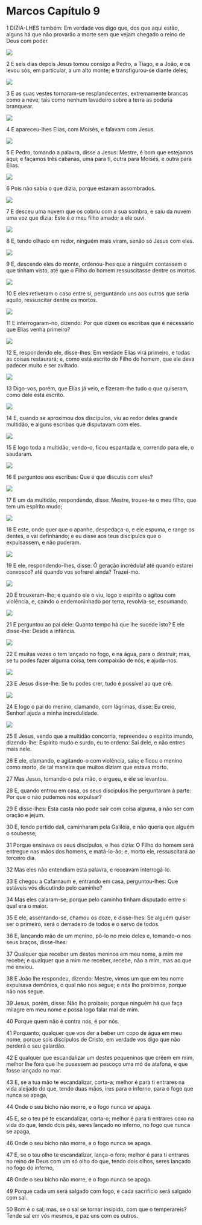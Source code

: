 # Marcos Capítulo 9

1	DIZIA-LHES também: Em verdade vos digo que, dos que aqui estão, alguns há que não provarão a morte sem que vejam chegado o reino de Deus com poder.

![](.img/41_Mk_09_01_RG.jpg)

2	E seis dias depois Jesus tomou consigo a Pedro, a Tiago, e a João, e os levou sós, em particular, a um alto monte; e transfigurou-se diante deles;

![](.img/41_Mk_09_02_RG.jpg)

3	E as suas vestes tornaram-se resplandecentes, extremamente brancas como a neve, tais como nenhum lavadeiro sobre a terra as poderia branquear.

![](.img/41_Mk_09_03_RG.jpg)

4	E apareceu-lhes Elias, com Moisés, e falavam com Jesus.

![](.img/41_Mk_09_04_RG.jpg)

5	E Pedro, tomando a palavra, disse a Jesus: Mestre, é bom que estejamos aqui; e façamos três cabanas, uma para ti, outra para Moisés, e outra para Elias.

![](.img/41_Mk_09_05_RG.jpg)

6	Pois não sabia o que dizia, porque estavam assombrados.

![](.img/41_Mk_09_06_RG.jpg)

7	E desceu uma nuvem que os cobriu com a sua sombra, e saiu da nuvem uma voz que dizia: Este é o meu filho amado; a ele ouvi.

![](.img/41_Mk_09_07_RG.jpg)

8	E, tendo olhado em redor, ninguém mais viram, senão só Jesus com eles.

![](.img/41_Mk_09_08_RG.jpg)

9	E, descendo eles do monte, ordenou-lhes que a ninguém contassem o que tinham visto, até que o Filho do homem ressuscitasse dentre os mortos.

![](.img/41_Mk_09_09_RG.jpg)

10	E eles retiveram o caso entre si, perguntando uns aos outros que seria aquilo, ressuscitar dentre os mortos.

![](.img/41_Mk_09_10_RG.jpg)

11	E interrogaram-no, dizendo: Por que dizem os escribas que é necessário que Elias venha primeiro?

![](.img/41_Mk_09_11_RG.jpg)

12	E, respondendo ele, disse-lhes: Em verdade Elias virá primeiro, e todas as coisas restaurará; e, como está escrito do Filho do homem, que ele deva padecer muito e ser aviltado.

![](.img/41_Mk_09_12_RG.jpg)

13	Digo-vos, porém, que Elias já veio, e fizeram-lhe tudo o que quiseram, como dele está escrito.

![](.img/41_Mk_09_13_RG.jpg)

14	E, quando se aproximou dos discípulos, viu ao redor deles grande multidão, e alguns escribas que disputavam com eles.

![](.img/41_Mk_09_14_RG.jpg)

15	E logo toda a multidão, vendo-o, ficou espantada e, correndo para ele, o saudaram.

![](.img/41_Mk_09_15_RG.jpg)

16	E perguntou aos escribas: Que é que discutis com eles?

![](.img/41_Mk_09_16_RG.jpg)

17	E um da multidão, respondendo, disse: Mestre, trouxe-te o meu filho, que tem um espírito mudo;

![](.img/41_Mk_09_17_RG.jpg)

18	E este, onde quer que o apanhe, despedaça-o, e ele espuma, e range os dentes, e vai definhando; e eu disse aos teus discípulos que o expulsassem, e não puderam.

![](.img/41_Mk_09_18_RG.jpg)

19	E ele, respondendo-lhes, disse: Ó geração incrédula! até quando estarei convosco? até quando vos sofrerei ainda? Trazei-mo.

![](.img/41_Mk_09_19_RG.jpg)

20	E trouxeram-lho; e quando ele o viu, logo o espírito o agitou com violência, e, caindo o endemoninhado por terra, revolvia-se, escumando.

![](.img/41_Mk_09_20_RG.jpg)

21	E perguntou ao pai dele: Quanto tempo há que lhe sucede isto? E ele disse-lhe: Desde a infância.

![](.img/41_Mk_09_21_RG.jpg)

22	E muitas vezes o tem lançado no fogo, e na água, para o destruir; mas, se tu podes fazer alguma coisa, tem compaixão de nós, e ajuda-nos.

![](.img/41_Mk_09_22_RG.jpg)

23	E Jesus disse-lhe: Se tu podes crer, tudo é possível ao que crê.

![](.img/41_Mk_09_23_RG.jpg)

24	E logo o pai do menino, clamando, com lágrimas, disse: Eu creio, Senhor! ajuda a minha incredulidade.

![](.img/41_Mk_09_24_RG.jpg)

25	E Jesus, vendo que a multidão concorria, repreendeu o espírito imundo, dizendo-lhe: Espírito mudo e surdo, eu te ordeno: Sai dele, e não entres mais nele.

26	E ele, clamando, e agitando-o com violência, saiu; e ficou o menino como morto, de tal maneira que muitos diziam que estava morto.

27	Mas Jesus, tomando-o pela mão, o ergueu, e ele se levantou.

28	E, quando entrou em casa, os seus discípulos lhe perguntaram à parte: Por que o não pudemos nós expulsar?

29	E disse-lhes: Esta casta não pode sair com coisa alguma, a não ser com oração e jejum.

30	E, tendo partido dali, caminharam pela Galiléia, e não queria que alguém o soubesse;

31	Porque ensinava os seus discípulos, e lhes dizia: O Filho do homem será entregue nas mãos dos homens, e matá-lo-ão; e, morto ele, ressuscitará ao terceiro dia.

32	Mas eles não entendiam esta palavra, e receavam interrogá-lo.

33	E chegou a Cafarnaum e, entrando em casa, perguntou-lhes: Que estáveis vós discutindo pelo caminho?

34	Mas eles calaram-se; porque pelo caminho tinham disputado entre si qual era o maior.

35	E ele, assentando-se, chamou os doze, e disse-lhes: Se alguém quiser ser o primeiro, será o derradeiro de todos e o servo de todos.

36	E, lançando mão de um menino, pô-lo no meio deles e, tomando-o nos seus braços, disse-lhes:

37	Qualquer que receber um destes meninos em meu nome, a mim me recebe; e qualquer que a mim me receber, recebe, não a mim, mas ao que me enviou.

38	E João lhe respondeu, dizendo: Mestre, vimos um que em teu nome expulsava demônios, o qual não nos segue; e nós lho proibimos, porque não nos segue.

39	Jesus, porém, disse: Não lho proibais; porque ninguém há que faça milagre em meu nome e possa logo falar mal de mim.

40	Porque quem não é contra nós, é por nós.

41	Porquanto, qualquer que vos der a beber um copo de água em meu nome, porque sois discípulos de Cristo, em verdade vos digo que não perderá o seu galardão.

42	E qualquer que escandalizar um destes pequeninos que crêem em mim, melhor lhe fora que lhe pusessem ao pescoço uma mó de atafona, e que fosse lançado no mar.

43	E, se a tua mão te escandalizar, corta-a; melhor é para ti entrares na vida aleijado do que, tendo duas mãos, ires para o inferno, para o fogo que nunca se apaga,

44	Onde o seu bicho não morre, e o fogo nunca se apaga.

45	E, se o teu pé te escandalizar, corta-o; melhor é para ti entrares coxo na vida do que, tendo dois pés, seres lançado no inferno, no fogo que nunca se apaga,

46	Onde o seu bicho não morre, e o fogo nunca se apaga.

47	E, se o teu olho te escandalizar, lança-o fora; melhor é para ti entrares no reino de Deus com um só olho do que, tendo dois olhos, seres lançado no fogo do inferno,

48	Onde o seu bicho não morre, e o fogo nunca se apaga.

49	Porque cada um será salgado com fogo, e cada sacrifício será salgado com sal.

50	Bom é o sal; mas, se o sal se tornar insípido, com que o temperareis? Tende sal em vós mesmos, e paz uns com os outros.

